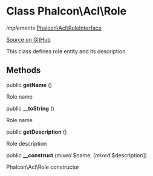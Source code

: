 # Class **Phalcon\\Acl\\Role**

*implements* [Phalcon\Acl\RoleInterface](/[[language]]/[[version]]/api/Phalcon_Acl_RoleInterface)

<a href="https://github.com/phalcon/cphalcon/blob/master/phalcon/acl/role.zep" class="btn btn-default btn-sm">Source on GitHub</a>

This class defines role entity and its description


## Methods
public  **getName** ()

Role name



public  **__toString** ()

Role name



public  **getDescription** ()

Role description



public  **__construct** (*mixed* $name, [*mixed* $description])

Phalcon\\Acl\\Role constructor



